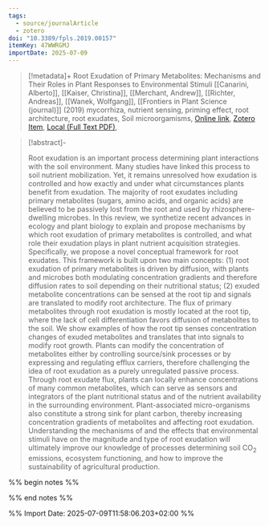 ```yaml
---
tags:
  - source/journalArticle
  - zotero
doi: "10.3389/fpls.2019.00157"
itemKey: 47WWRGMJ
importDate: 2025-07-09
---
```

>[!metadata]+
> Root Exudation of Primary Metabolites: Mechanisms and Their Roles in Plant Responses to Environmental Stimuli
> [[Canarini, Alberto]], [[Kaiser, Christina]], [[Merchant, Andrew]], [[Richter, Andreas]], [[Wanek, Wolfgang]], 
> [[Frontiers in Plant Science (journal)]] (2019)
> mycorrhiza, nutrient sensing, priming effect, root architecture, root exudates, Soil microorgamisms, 
> [Online link](https://www.frontiersin.org/journals/plant-science/articles/10.3389/fpls.2019.00157/full), [Zotero Item](zotero://select/library/items/47WWRGMJ), [Local (Full Text PDF)](file://C:/Users/aburg/Documents/references/zotero/storage/3N69Q57F/Canarini2019_RootExudation.pdf), 

>[!abstract]-
><p>Root exudation is an important process determining plant interactions with the soil environment. Many studies have linked this process to soil nutrient mobilization. Yet, it remains unresolved how exudation is controlled and how exactly and under what circumstances plants benefit from exudation. The majority of root exudates including primary metabolites (sugars, amino acids, and organic acids) are believed to be passively lost from the root and used by rhizosphere-dwelling microbes. In this review, we synthetize recent advances in ecology and plant biology to explain and propose mechanisms by which root exudation of primary metabolites is controlled, and what role their exudation plays in plant nutrient acquisition strategies. Specifically, we propose a novel conceptual framework for root exudates. This framework is built upon two main concepts: (1) root exudation of primary metabolites is driven by diffusion, with plants and microbes both modulating concentration gradients and therefore diffusion rates to soil depending on their nutritional status; (2) exuded metabolite concentrations can be sensed at the root tip and signals are translated to modify root architecture. The flux of primary metabolites through root exudation is mostly located at the root tip, where the lack of cell differentiation favors diffusion of metabolites to the soil. We show examples of how the root tip senses concentration changes of exuded metabolites and translates that into signals to modify root growth. Plants can modify the concentration of metabolites either by controlling source/sink processes or by expressing and regulating efflux carriers, therefore challenging the idea of root exudation as a purely unregulated passive process. Through root exudate flux, plants can locally enhance concentrations of many common metabolites, which can serve as sensors and integrators of the plant nutritional status and of the nutrient availability in the surrounding environment. Plant-associated micro-organisms also constitute a strong sink for plant carbon, thereby increasing concentration gradients of metabolites and affecting root exudation. Understanding the mechanisms of and the effects that environmental stimuli have on the magnitude and type of root exudation will ultimately improve our knowledge of processes determining soil CO<sub>2</sub> emissions, ecosystem functioning, and how to improve the sustainability of agricultural production.</p>

%% begin notes %%

%% end notes %%

%% Import Date: 2025-07-09T11:58:06.203+02:00 %%
